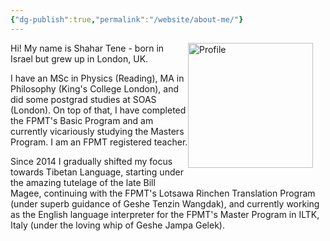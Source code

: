 ```yaml
---
{"dg-publish":true,"permalink":"/website/about-me/"}
---
```


<img src="/img/user/website/profile.jpg" alt="Profile" style="float: right; margin: 0 20px 20px 0; width: 200px;">Hi! My name is Shahar Tene - born in Israel but grew up in London, UK.

I have an MSc in Physics (Reading), MA in Philosophy (King's College London), and did some postgrad studies at SOAS (London). On top of that, I have completed the FPMT's Basic Program and am currently vicariously studying the Masters Program. 
I am an FPMT registered teacher.

Since 2014 I gradually shifted my focus towards Tibetan Language, starting under the amazing tutelage of the late Bill Magee, continuing with the FPMT's Lotsawa Rinchen Translation Program (under superb guidance of Geshe Tenzin Wangdak), and currently working as the English language interpreter for the FPMT's Master Program in ILTK, Italy (under the loving whip of Geshe Jampa Gelek).






